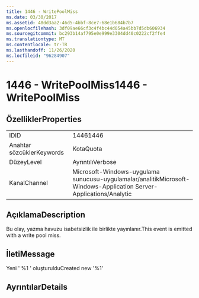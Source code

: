 ```yaml
---
title: 1446 - WritePoolMiss
ms.date: 03/30/2017
ms.assetid: 48dd3aa2-46d5-4bbf-8ce7-68e1b684b7b7
ms.openlocfilehash: 3df09ae66cf3c4f4bc44d054a45bb7d5db606934
ms.sourcegitcommit: bc293b14af795e0e999e3304dd40c0222cf2ffe4
ms.translationtype: MT
ms.contentlocale: tr-TR
ms.lasthandoff: 11/26/2020
ms.locfileid: "96284907"
---
```

# <a name="1446---writepoolmiss"></a><span data-ttu-id="7c506-102">1446 - WritePoolMiss</span><span class="sxs-lookup"><span data-stu-id="7c506-102">1446 - WritePoolMiss</span></span>

## <a name="properties"></a><span data-ttu-id="7c506-103">Özellikler</span><span class="sxs-lookup"><span data-stu-id="7c506-103">Properties</span></span>  
  
|||  
|-|-|  
|<span data-ttu-id="7c506-104">ID</span><span class="sxs-lookup"><span data-stu-id="7c506-104">ID</span></span>|<span data-ttu-id="7c506-105">1446</span><span class="sxs-lookup"><span data-stu-id="7c506-105">1446</span></span>|  
|<span data-ttu-id="7c506-106">Anahtar sözcükler</span><span class="sxs-lookup"><span data-stu-id="7c506-106">Keywords</span></span>|<span data-ttu-id="7c506-107">Kota</span><span class="sxs-lookup"><span data-stu-id="7c506-107">Quota</span></span>|  
|<span data-ttu-id="7c506-108">Düzey</span><span class="sxs-lookup"><span data-stu-id="7c506-108">Level</span></span>|<span data-ttu-id="7c506-109">Ayrıntılı</span><span class="sxs-lookup"><span data-stu-id="7c506-109">Verbose</span></span>|  
|<span data-ttu-id="7c506-110">Kanal</span><span class="sxs-lookup"><span data-stu-id="7c506-110">Channel</span></span>|<span data-ttu-id="7c506-111">Microsoft-Windows-uygulama sunucusu-uygulamalar/analitik</span><span class="sxs-lookup"><span data-stu-id="7c506-111">Microsoft-Windows-Application Server-Applications/Analytic</span></span>|  
  
## <a name="description"></a><span data-ttu-id="7c506-112">Açıklama</span><span class="sxs-lookup"><span data-stu-id="7c506-112">Description</span></span>  

 <span data-ttu-id="7c506-113">Bu olay, yazma havuzu isabetsizlik ile birlikte yayınlanır.</span><span class="sxs-lookup"><span data-stu-id="7c506-113">This event is emitted with a write pool miss.</span></span>  
  
## <a name="message"></a><span data-ttu-id="7c506-114">İleti</span><span class="sxs-lookup"><span data-stu-id="7c506-114">Message</span></span>  

 <span data-ttu-id="7c506-115">Yeni ' %1 ' oluşturuldu</span><span class="sxs-lookup"><span data-stu-id="7c506-115">Created new '%1'</span></span>  
  
## <a name="details"></a><span data-ttu-id="7c506-116">Ayrıntılar</span><span class="sxs-lookup"><span data-stu-id="7c506-116">Details</span></span>
